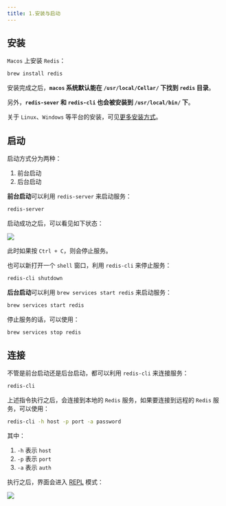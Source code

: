 ```yaml
---
title: 1.安装与启动
---
```


## 安装

`Macos` 上安装 `Redis`：

```bash
brew install redis
```

安装完成之后，**`macos` 系统默认能在 `/usr/local/Cellar/` 下找到 `redis` 目录**。

另外，**`redis-sever` 和 `redis-cli` 也会被安装到 `/usr/local/bin/` 下**。

关于 `Linux`、`Windows` 等平台的安装，可见[更多安装方式](https://redis.io/docs/getting-started/installation/)。

## 启动

启动方式分为两种：

1. 前台启动
2. 后台启动

**前台启动**可以利用 `redis-server` 来启动服务：

```bash
redis-server
```

启动成功之后，可以看见如下状态：

![](https://raw.githubusercontent.com/oneyoung19/vuepress-blog-img/Not-Count-Contribution/img/20230407171348.png)

此时如果按 `Ctrl + C`，则会停止服务。

也可以新打开一个 `shell` 窗口，利用 `redis-cli` 来停止服务：

```bash
redis-cli shutdown
```

**后台启动**可以利用 `brew services start redis` 来启动服务：

```bash
brew services start redis
```

停止服务的话，可以使用：
  
```bash
brew services stop redis
```

## 连接

不管是前台启动还是后台启动，都可以利用 `redis-cli` 来连接服务：

```bash
redis-cli
```

上述指令执行之后，会连接到本地的 `Redis` 服务，如果要连接到远程的 `Redis` 服务，可以使用：

```bash
redis-cli -h host -p port -a password
```

其中：

1. `-h` 表示 `host`
2. `-p` 表示 `port`
3. `-a` 表示 `auth`

执行之后，界面会进入 [REPL](https://zh.wikipedia.org/zh-cn/%E8%AF%BB%E5%8F%96%EF%B9%A3%E6%B1%82%E5%80%BC%EF%B9%A3%E8%BE%93%E5%87%BA%E5%BE%AA%E7%8E%AF) 模式：

![](https://raw.githubusercontent.com/oneyoung19/vuepress-blog-img/Not-Count-Contribution/img/20230407171620.png)
